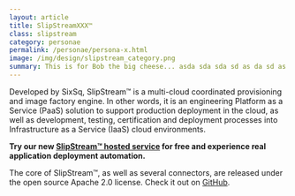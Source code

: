 ```yaml
---
layout: article
title: SlipStreamXXX™
class: slipstream
category: personae
permalink: /personae/persona-x.html
image: /img/design/slipstream_category.png
summary: This is for Bob the big cheese... asda sda sda sd as da sd as da sd a sd asd asdasdasdasd asd asd 
---
```


Developed by SixSq, SlipStream™ is a multi-cloud coordinated provisioning and image factory engine. In other words, it is an engineering Platform as a Service (PaaS) solution to support production deployment in the cloud, as well as development, testing, certification and deployment processes into Infrastructure as a Service (IaaS) cloud environments. 

**Try our new [SlipStream™ hosted service](https://slipstream.sixsq.com) for free and experience real application deployment automation.**

The core of SlipStream™, as well as several connectors, are released under the open source Apache 2.0 license.
Check it out on [GitHub](http://github.com/slipstream).

